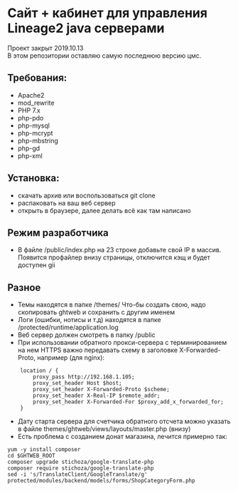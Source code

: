 # Сайт + кабинет для управления Lineage2 java серверами

Проект закрыт 2019.10.13<br>
В этом репозитории оставляю самую последнюю версию цмс.

## Требования:
- Apache2
- mod_rewrite
- PHP 7.x
- php-pdo
- php-mysql
- php-mcrypt
- php-mbstring
- php-gd
- php-xml

## Установка:
- скачать архив или воспользоваться git clone<br>
- распаковать на ваш веб сервер<br>
- открыть в браузере, далее делать всё как там написано

## Режим разработчика
- В файле /public/index.php на 23 строке добавьте свой IP в массив.
Появится профайлер внизу страницы, отключится кэщ и будет доступен gii

## Разное
- Темы находятся в папке /themes/ Что-бы создать свою, надо скопировать ghtweb и сохранить с другим именем
- Логи (ошибки, нотисы и т.д) находятся в папке /protected/runtime/application.log
- Веб сервер должен смотреть в папку /public
- При использовании обратного прокси-сервера с терминированием на нем HTTPS важно передавать схему в заголовке X-Forwarded-Proto, например (для nginx):
```
    location / {
        proxy_pass http://192.168.1.105;
        proxy_set_header Host $host;
        proxy_set_header X-Forwarded-Proto $scheme;
        proxy_set_header X-Real-IP $remote_addr;
        proxy_set_header X-Forwarded-For $proxy_add_x_forwarded_for;  
    }
```
- Дату старта сервера для счетчика обратного отсчета можно указать в файле themes/ghtweb/views/layouts/master.php (внизу)
- Есть проблема с созданием донат магазина, лечится примерно так:
```
yum -y install composer
cd $GHTWEB_ROOT
composer upgrade stichoza/google-translate-php
composer require stichoza/google-translate-php
sed -i 's/TranslateClient/GoogleTranslate/g' protected/modules/backend/models/forms/ShopCategoryForm.php
```
